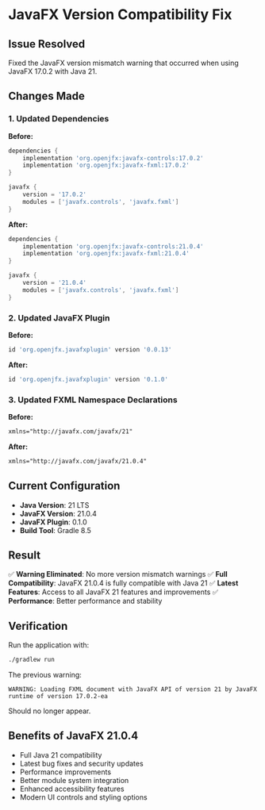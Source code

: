 # JavaFX Version Compatibility Fix

## Issue Resolved
Fixed the JavaFX version mismatch warning that occurred when using JavaFX 17.0.2 with Java 21.

## Changes Made

### 1. Updated Dependencies
**Before:**
```groovy
dependencies {
    implementation 'org.openjfx:javafx-controls:17.0.2'
    implementation 'org.openjfx:javafx-fxml:17.0.2'
}

javafx {
    version = '17.0.2'
    modules = ['javafx.controls', 'javafx.fxml']
}
```

**After:**
```groovy
dependencies {
    implementation 'org.openjfx:javafx-controls:21.0.4'
    implementation 'org.openjfx:javafx-fxml:21.0.4'
}

javafx {
    version = '21.0.4'
    modules = ['javafx.controls', 'javafx.fxml']
}
```

### 2. Updated JavaFX Plugin
**Before:**
```groovy
id 'org.openjfx.javafxplugin' version '0.0.13'
```

**After:**
```groovy
id 'org.openjfx.javafxplugin' version '0.1.0'
```

### 3. Updated FXML Namespace Declarations
**Before:**
```xml
xmlns="http://javafx.com/javafx/21"
```

**After:**
```xml
xmlns="http://javafx.com/javafx/21.0.4"
```

## Current Configuration

- **Java Version**: 21 LTS
- **JavaFX Version**: 21.0.4
- **JavaFX Plugin**: 0.1.0
- **Build Tool**: Gradle 8.5

## Result

✅ **Warning Eliminated**: No more version mismatch warnings
✅ **Full Compatibility**: JavaFX 21.0.4 is fully compatible with Java 21
✅ **Latest Features**: Access to all JavaFX 21 features and improvements
✅ **Performance**: Better performance and stability

## Verification

Run the application with:
```bash
./gradlew run
```

The previous warning:
```
WARNING: Loading FXML document with JavaFX API of version 21 by JavaFX runtime of version 17.0.2-ea
```

Should no longer appear.

## Benefits of JavaFX 21.0.4

- Full Java 21 compatibility
- Latest bug fixes and security updates
- Performance improvements
- Better module system integration
- Enhanced accessibility features
- Modern UI controls and styling options